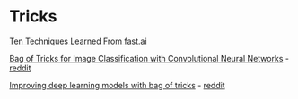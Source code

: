 # Tricks

[Ten Techniques Learned From fast.ai](https://blog.floydhub.com/ten-techniques-from-fast-ai/)

[Bag of Tricks for Image Classification with Convolutional Neural Networks](https://arxiv.org/pdf/1812.01187.pdf) - [reddit](https://www.reddit.com/r/MachineLearning/comments/a4dxna/r_bag_of_tricks_for_image_classification_with/)

[Improving deep learning models with bag of tricks](https://github.com/kmkolasinski/deep-learning-notes/tree/master/seminars/2018-12-Improving-DL-with-tricks) - [reddit](https://www.reddit.com/r/MachineLearning/comments/a5s8pv/r_a_bags_of_tricks_which_may_improve_deep/)
